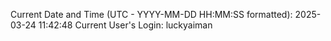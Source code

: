 Current Date and Time (UTC - YYYY-MM-DD HH:MM:SS formatted): 2025-03-24 11:42:48
Current User's Login: luckyaiman
